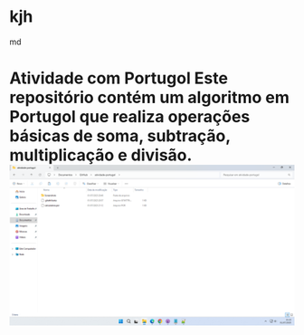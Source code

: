 # kjh
md
# Atividade com Portugol Este repositório contém um algoritmo em Portugol que realiza operações básicas de soma, subtração, multiplicação e divisão. ![Captura de Tela](imagens/Captura%20de%20Tela%20(2).png)
